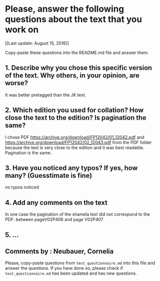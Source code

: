 # Please, answer the following questions about the text that you work on

[[Last update: August 15, 2016]]

Copy-paste these questions into the README.md file and answer them.

## 1. Describe why you chose this specific version of the text. Why others, in your opinion, are worse?

It was better pretagged than the JK text.

## 2. Which edition you used for collation? How close the text to the edition? Is pagination the same?

I chose PDF https://archive.org/download/FP12042/01_12042.pdf and https://archive.org/download/FP12042/02_12043.pdf from the PDF folder
because the text is very close to the edition and it was best readable.
Pagination is the same.

## 3. Have you noticed any typos? If yes, how many? (Guesstimate is fine)

no typos noticed

## 4. Add any comments on the text

In one case the pagination of the shamela text did not correspond to the PDF: between pageV02P406 and page V02P407

## 5. ...

## Comments by : Neubauer, Cornelia


Please, copy-paste questions from `text_questionnaire.md` into this file and answer the questions.
If you have done so, please check if `text_questionnaire.md` has been updated and has new questions.

